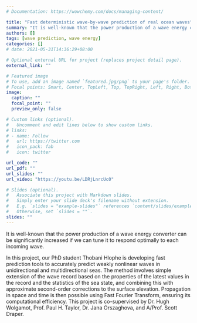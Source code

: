 ```yaml
---
# Documentation: https://wowchemy.com/docs/managing-content/

title: "Fast deterministic wave-by-wave prediction of real ocean waves"
summary: "It is well-known that the power production of a wave energy converter can be significantly increased if we can tune it to respond optimally to each incoming wave. This project aims to develop fast wave-by-wave prediction tools to accurately predict weakly nonlinear waves in unidirectional and multidirectional seas. Applications range from wave energy control to offshore operations to recreational activities."
authors: []
tags: [wave prediction, wave energy]
categories: []
# date: 2021-05-31T14:36:29+08:00

# Optional external URL for project (replaces project detail page).
external_link: ""

# Featured image
# To use, add an image named `featured.jpg/png` to your page's folder.
# Focal points: Smart, Center, TopLeft, Top, TopRight, Left, Right, BottomLeft, Bottom, BottomRight.
image:
  caption: ""
  focal_point: ""
  preview_only: false

# Custom links (optional).
#   Uncomment and edit lines below to show custom links.
# links:
# - name: Follow
#   url: https://twitter.com
#   icon_pack: fab
#   icon: twitter

url_code: ""
url_pdf: ""
url_slides: ""
url_video: "https://youtu.be/LDRjLnrcUc0"

# Slides (optional).
#   Associate this project with Markdown slides.
#   Simply enter your slide deck's filename without extension.
#   E.g. `slides = "example-slides"` references `content/slides/example-slides.md`.
#   Otherwise, set `slides = ""`.
slides: ""
---
```


It is well-known that the power production of a wave energy converter can be significantly increased if we can tune it to respond optimally to each incoming wave. 
<!-- This is possible if we know in advance what the incoming waves will look like some wave periods into the future.  -->
In this project, our PhD student Thobani Hlophe is developing fast prediction tools to accurately predict weakly nonlinear waves in unidirectional and multidirectional seas. The method involves simple extension of the wave record based on the properties of the latest values in the record and the statistics of the sea state, and combining this with approximate second-order corrections to the surface elevation. Propagation in space and time is then possible using Fast Fourier Transform, ensuring its computational efficiency.
This project is co-supervised by Dr. Hugh Wolgamot, Prof. Paul H. Taylor, Dr. Jana Orszaghova, and A/Prof. Scott Draper. 